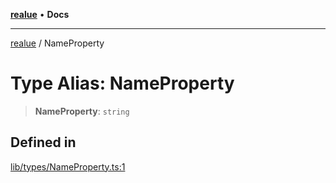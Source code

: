 [**realue**](../README.md) • **Docs**

***

[realue](../README.md) / NameProperty

# Type Alias: NameProperty

> **NameProperty**: `string`

## Defined in

[lib/types/NameProperty.ts:1](https://github.com/nevoland/realue/blob/02eadad2b1348179ffb758c002c1a34797a6b7aa/lib/types/NameProperty.ts#L1)
